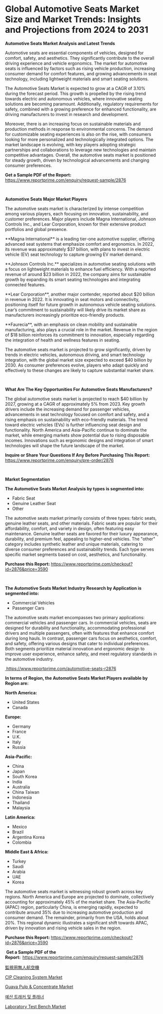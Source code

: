 <p><h1>Global Automotive Seats Market Size and Market Trends: Insights and Projections from 2024 to 2031</h1></p><p><strong>Automotive Seats Market Analysis and Latest Trends</strong></p>
<p><p>Automotive seats are essential components of vehicles, designed for comfort, safety, and aesthetics. They significantly contribute to the overall driving experience and vehicle ergonomics. The market for automotive seats is influenced by factors such as rising vehicle production, increasing consumer demand for comfort features, and growing advancements in seat technology, including lightweight materials and smart seating solutions.</p><p>The Automotive Seats Market is expected to grow at a CAGR of 3.10% during the forecast period. This growth is propelled by the rising trend towards electric and autonomous vehicles, where innovative seating solutions are becoming paramount. Additionally, regulatory requirements for safety, combined with a growing preference for enhanced functionality, are driving manufacturers to invest in research and development. </p><p>Moreover, there is an increasing focus on sustainable materials and production methods in response to environmental concerns. The demand for customizable seating experiences is also on the rise, with consumers looking for more personalized and technologically integrated options. The market landscape is evolving, with key players adopting strategic partnerships and collaborations to leverage new technologies and maintain competitive advantages. Overall, the automotive seats market is positioned for steady growth, driven by technological advancements and changing consumer preferences.</p></p>
<p><strong>Get a Sample PDF of the Report:&nbsp;</strong> <a href="https://www.reportprime.com/enquiry/request-sample/2876">https://www.reportprime.com/enquiry/request-sample/2876</a></p>
<p>&nbsp;</p>
<p><strong>Automotive Seats Major Market Players</strong></p>
<p><p>The automotive seats market is characterized by intense competition among various players, each focusing on innovation, sustainability, and customer preferences. Major players include Magna International, Johnson Controls Inc., and Lear Corporation, known for their extensive product portfolios and global presence.</p><p>**Magna International** is a leading tier-one automotive supplier, offering advanced seat systems that emphasize comfort and ergonomics. In 2022, its revenue was approximately $37 billion, with plans to invest in electric vehicle (EV) seat technology to capture growing EV market demand.</p><p>**Johnson Controls Inc.** specializes in automotive seating solutions with a focus on lightweight materials to enhance fuel efficiency. With a reported revenue of around $23 billion in 2022, the company aims for sustainable growth by expanding its smart seating technologies and integrating connected features.</p><p>**Lear Corporation**, another major contender, reported about $20 billion in revenue in 2022. It is innovating in seat motors and connectivity, positioning itself for future growth in autonomous vehicle seating solutions. Lear’s commitment to sustainability will likely drive its market share as manufacturers increasingly prioritize eco-friendly products.</p><p>**Faurecia**, with an emphasis on clean mobility and sustainable manufacturing, also plays a crucial role in the market. Revenue in the region of $18 billion reinforces its commitment to innovation, especially regarding the integration of health and wellness features in seating.</p><p>The automotive seats market is projected to grow significantly, driven by trends in electric vehicles, autonomous driving, and smart technology integration, with the global market size expected to exceed $40 billion by 2030. As consumer preferences evolve, players who adapt quickly and effectively to these changes are likely to capture substantial market share.</p></p>
<p>&nbsp;</p>
<p><strong>What Are The Key Opportunities For Automotive Seats Manufacturers?</strong></p>
<p><p>The global automotive seats market is projected to reach $40 billion by 2027, growing at a CAGR of approximately 5% from 2023. Key growth drivers include the increasing demand for passenger vehicles, advancements in seat technology focused on comfort and safety, and a rising emphasis on sustainability with eco-friendly materials. The trend toward electric vehicles (EVs) is further influencing seat design and functionality. North America and Asia-Pacific continue to dominate the market, while emerging markets show potential due to rising disposable incomes. Innovations such as ergonomic designs and integration of smart technologies will shape the future landscape of the market.</p></p>
<p><strong>Inquire or Share Your Questions If Any Before Purchasing This Report:</strong> <a href="https://www.reportprime.com/enquiry/pre-order/2876">https://www.reportprime.com/enquiry/pre-order/2876</a></p>
<p>&nbsp;</p>
<p><strong>Market Segmentation</strong></p>
<p><strong>The Automotive Seats Market Analysis by types is segmented into:</strong></p>
<p><ul><li>Fabric Seat</li><li>Genuine Leather Seat</li><li>Other</li></ul></p>
<p><p>The automotive seats market primarily consists of three types: fabric seats, genuine leather seats, and other materials. Fabric seats are popular for their affordability, comfort, and variety in design, often featuring easy maintenance. Genuine leather seats are favored for their luxury appearance, durability, and premium feel, appealing to higher-end vehicles. The "other" category includes synthetic leather and unique materials, catering to diverse consumer preferences and sustainability trends. Each type serves specific market segments based on cost, aesthetics, and functionality.</p></p>
<p><strong>Purchase this Report:&nbsp;</strong><a href="https://www.reportprime.com/checkout?id=2876&price=3590">https://www.reportprime.com/checkout?id=2876&price=3590</a></p>
<p>&nbsp;</p>
<p><strong>The Automotive Seats Market Industry Research by Application is segmented into:</strong></p>
<p><ul><li>Commercial Vehicles</li><li>Passenger Cars</li></ul></p>
<p><p>The automotive seats market encompasses two primary applications: commercial vehicles and passenger cars. In commercial vehicles, seats are designed for durability and functionality, accommodating professional drivers and multiple passengers, often with features that enhance comfort during long hauls. In contrast, passenger cars focus on aesthetics, comfort, and safety, offering various designs that cater to individual preferences. Both segments prioritize material innovation and ergonomic design to improve user experience, enhance safety, and meet regulatory standards in the automotive industry.</p></p>
<p><a href="https://www.reportprime.com/automotive-seats-r2876">&nbsp;https://www.reportprime.com/automotive-seats-r2876</a></p>
<p><strong>In terms of Region, the Automotive Seats Market Players available by Region are:</strong></p>
<p>
    <p> <strong> North America: </strong>
        <ul>
            <li>United States</li>
            <li>Canada</li>
        </ul>
        </p> 
    <p> <strong> Europe: </strong>
        <ul>
            <li>Germany</li>
            <li>France</li>
            <li>U.K.</li>
            <li>Italy</li>
            <li>Russia</li>
        </ul>
        </p> 
    <p> <strong> Asia-Pacific: </strong>
        <ul>
            <li>China</li>
            <li>Japan</li>
            <li>South Korea</li>
            <li>India</li>
            <li>Australia</li>
            <li>China Taiwan</li>
            <li>Indonesia</li>
            <li>Thailand</li>
            <li>Malaysia</li>
        </ul>
        </p> 
    <p> <strong> Latin America: </strong>
        <ul>
            <li>Mexico</li>
            <li>Brazil</li>
            <li>Argentina Korea</li>
            <li>Colombia</li>
        </ul>
        </p> 
    <p> <strong> Middle East & Africa: </strong>
        <ul>
            <li>Turkey</li>
            <li>Saudi</li>
            <li>Arabia</li>
            <li>UAE</li>
            <li>Korea</li>
        </ul>
    </p>
    </p>
<p><p>The automotive seats market is witnessing robust growth across key regions. North America and Europe are projected to dominate, collectively accounting for approximately 45% of the market share. The Asia-Pacific (APAC) region, particularly China, is emerging rapidly, expected to contribute around 35% due to increasing automotive production and consumer demand. The remainder, primarily from the USA, holds about 20%. This regional dynamic illustrates a significant shift towards APAC, driven by innovation and rising vehicle sales in the region.</p></p>
<p><strong>Purchase this Report: </strong><a href="https://www.reportprime.com/checkout?id=2876&price=3590">https://www.reportprime.com/checkout?id=2876&price=3590</a></p>
<p>&nbsp;<strong>Get a Sample PDF of the Report:&nbsp;&nbsp;</strong><a href="https://www.reportprime.com/enquiry/request-sample/2876">https://www.reportprime.com/enquiry/request-sample/2876</a></p>
<p><strong></strong></p>
<p><p><a href="https://medium.com/@hornbakerbarbara/%E7%9B%A3%E8%A6%96%E7%94%A8uav%E5%B8%82%E5%A0%B4%E8%A6%8F%E6%A8%A1-%E3%82%B7%E3%82%A7%E3%82%A2-%E3%83%88%E3%83%AC%E3%83%B3%E3%83%89%E5%88%86%E6%9E%90%E3%83%AC%E3%83%9D%E3%83%BC%E3%83%88-%E3%82%A8%E3%83%B3%E3%83%89%E3%83%A6%E3%83%BC%E3%82%B9-%E8%BB%8D%E4%BA%8B-%E6%B0%91%E9%96%93-%E3%81%9D%E3%81%AE%E4%BB%96-%E5%8E%9F%E6%9D%90%E6%96%99%E5%88%A5-%E3%81%8A%E3%82%88%E3%81%B32031%E5%B9%B4%E3%81%BE%E3%81%A7%E3%81%AE%E4%BA%88%E6%B8%AC%E3%81%AB%E3%81%A4%E3%81%84%E3%81%A6-e8616bdebef4">監視用無人航空機</a></p><p><a href="https://medium.com/@joanstweart75/global-cip-cleaning-system-market-size-and-market-trends-analysis-by-regional-outlook-competitive-34471845164c">CIP Cleaning System Market</a></p><p><a href="https://issuu.com/reportprime-2/docs/guava-pulp-concentrate-market-size-_9543d0bc6b0745">Guava Pulp & Concentrate Market</a></p><p><a href="https://medium.com/@brendanmata77/%EA%B8%89%EC%84%B1%EC%9E%A5%ED%95%98%EB%8A%94-%EC%98%88%EC%82%B0-%EC%B6%94%EC%A0%81%EA%B8%B0-%EB%B0%8F-%EA%B3%84%ED%9A%8D-%EC%8B%9C%EC%9E%A5-%EB%B6%80%EB%AC%B8-2031%EB%85%84%EA%B9%8C%EC%A7%80%EC%9D%98-%EC%8B%9C%EC%9E%A5-%EB%B6%84%EC%84%9D-%EB%B0%8F-%EC%84%B1%EC%9E%A5-%EC%A0%84%EB%A7%9D-0570457c4008">예산 트래커 및 플래너</a></p><p><a href="https://medium.com/@joanstweart75/exploring-laboratory-test-bench-market-dynamics-global-trends-and-future-growth-prospects-2024-fb3c08f8195a">Laboratory Test Bench Market</a></p></p>